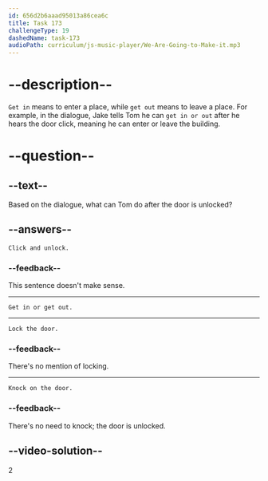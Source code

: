 ```yaml
---
id: 656d2b6aaad95013a86cea6c
title: Task 173
challengeType: 19
dashedName: task-173
audioPath: curriculum/js-music-player/We-Are-Going-to-Make-it.mp3
---
```


# --description--

`Get in` means to enter a place, while `get out` means to leave a place. For example, in the dialogue, Jake tells Tom he can `get in or out` after he hears the door click, meaning he can enter or leave the building.

# --question--

## --text--

Based on the dialogue, what can Tom do after the door is unlocked?

## --answers--

`Click and unlock.`

### --feedback--

This sentence doesn't make sense.

---

`Get in or get out.`

---

`Lock the door.`

### --feedback--

There's no mention of locking.

---

`Knock on the door.`

### --feedback--

There's no need to knock; the door is unlocked.

## --video-solution--

2
